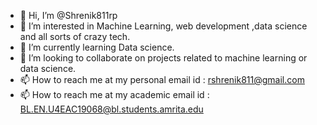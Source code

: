 - 👋 Hi, I’m @Shrenik811rp
- 👀 I’m interested in Machine Learning, web development ,data science and all sorts of crazy tech.
- 🌱 I’m currently learning Data science.
- 💞️ I’m looking to collaborate on projects related to machine learning or data science.
- 📫 How to reach me at my personal email id : rshrenik811@gmail.com 
- 📫 How to reach me at my academic email id : BL.EN.U4EAC19068@bl.students.amrita.edu

<!---
Shrenik811rp/Shrenik811rp is a ✨ special ✨ repository because its `README.md` (this file) appears on your GitHub profile.
You can click the Preview link to take a look at your changes.
--->
